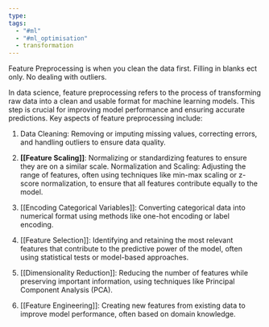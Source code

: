 ```yaml
---
type: 
tags:
  - "#ml"
  - "#ml_optimisation"
  - transformation
---
```

Feature Preprocessing is when you clean the data first. Filling in blanks ect only. No dealing with outliers.

In data science, feature preprocessing refers to the process of transforming raw data into a clean and usable format for machine learning models. This step is crucial for improving model performance and ensuring accurate predictions. Key aspects of feature preprocessing include:

1. Data Cleaning: Removing or imputing missing values, correcting errors, and handling outliers to ensure data quality.

2. **[[Feature Scaling]]**: Normalizing or standardizing features to ensure they are on a similar scale. Normalization and Scaling: Adjusting the range of features, often using techniques like min-max scaling or z-score normalization, to ensure that all features contribute equally to the model.

3. [[Encoding Categorical Variables]]: Converting categorical data into numerical format using methods like one-hot encoding or label encoding.

4. [[Feature Selection]]: Identifying and retaining the most relevant features that contribute to the predictive power of the model, often using statistical tests or model-based approaches.

5. [[Dimensionality Reduction]]: Reducing the number of features while preserving important information, using techniques like Principal Component Analysis (PCA).

6. [[Feature Engineering]]: Creating new features from existing data to improve model performance, often based on domain knowledge.